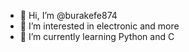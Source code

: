 - 👋 Hi, I’m @burakefe874
- 👀 I’m interested in electronic and more
- 🌱 I’m currently learning Python and C

<!---
burakefe874/burakefe874 is a ✨ special ✨ repository because its `README.md` (this file) appears on your GitHub profile.
You can click the Preview link to take a look at your changes.
--->
